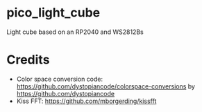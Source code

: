 # pico_light_cube
Light cube based on an RP2040 and WS2812Bs

# Credits
- Color space conversion code: https://github.com/dystopiancode/colorspace-conversions by https://github.com/dystopiancode
- Kiss FFT: https://github.com/mborgerding/kissfft
